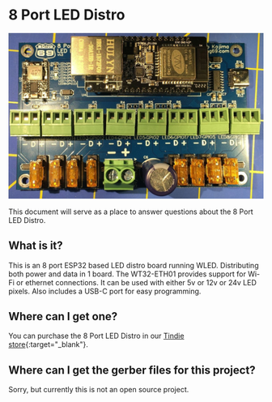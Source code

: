 # 8 Port LED Distro
![8 Port LED Distro Version 1](./8_Port_LED_Distro_V1_sm.jpg)

This document will serve as a place to answer questions about the 8 Port LED Distro.

## What is it?
This is an 8 port ESP32 based LED distro board running WLED. Distributing both power and data in 1 board. The WT32-ETH01 provides support for Wi-Fi or ethernet connections. It can be used with either 5v or 12v or 24v LED pixels. Also includes a USB-C port for easy programming.

## Where can I get one?
You can purchase the 8 Port LED Distro in our [Tindie store]([url](https://www.tindie.com/products/27884/)){:target="_blank"}.

## Where can I get the gerber files for this project?
Sorry, but currently this is not an open source project.
